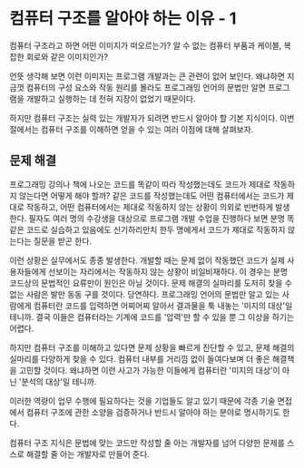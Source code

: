 # 컴퓨터 구조를 알아야 하는 이유 - 1

컴퓨터 구조라고 하면 어떤 이미지가 떠오르는가? 알 수 없는 컴퓨터 부품과 케이블, 복잡한 회로와 같은 이미지인가?

언뜻 생각해 보면 이런 이미지는 프로그램 개발과는 큰 관련이 없어 보인다. 왜냐하면 지금껏 컴퓨터의 구성 요소와 작동 원리를 몰라도 프로그래밍 언어의 문법만 알면 프로그램을 개발하고 실행하는 데 전혀 지장이 없었기 때문이다. 

하지만 컴퓨터 구조는 실력 있는 개발자가 되려면 반드시 알아야 할 기본 지식이다. 이번 절에서는 컴퓨터 구조를 이해하면 얻을 수 있는 여러 이점에 대해 살펴보자.

## 문제 해결

프로그래밍 강의나 책에 나오는 코드를 똑같이 따라 작성했는데도 코드가 제대로 작동하지 않는다면 어떻게 해야 할까? 같은 코드를 작성했는데도 어떤 컴퓨터에서는 코드가 제대로 작동하고, 어떤 컴퓨터에서는 제대로 작동하지 않는 상황이 의외로 빈번하게 발생한다. 필자도 여러 명의 수강생을 대상으로 프로그램 개발 수업을 진행하다 보면 분명 똑같은 코드로 실습하고 있음에도 신기하리만치 한두 명에게서 코드가 제대로 작동하지 않는다는 질문을 받곤 한다.

이런 상황은 실무에서도 종종 발생한다. 개발할 때는 문제 없이 작동했던 코드가 실제 사용자들에게 선보이는 자리에서는 작동하지 않는 상황이 비일비재하다. 이 경우는 분명 코드상의 문법적인 요류만이 원인은 아닐 것이다. 문제 해결의 실마리를 도저히 찾을 수 없는 사람은 발만 동동 구를 것이다. 당연하다. 프로그래밍 언어의 문법만 알고 있는 사람에게 컴퓨터란 코드를 입력하면 어찌어찌 알아서 결과물을 툭 내놓는 '미지의 대상'일 테니까. 결국 이들은 컴퓨터라는 기계에 코드를 '압력'만 할 수 있을 뿐 그 이상을 하기는 어렵다.

하지만 컴퓨터 구조를 이해하고 있다면 문제 상황을 빠르게 진단할 수 있고, 문제 해결의 실마리를 다양하게 찾을 수 있다. 컴퓨터 내부를 거리낌 없이 들여다보며 더 좋은 해결책을 고민할 것이다. 왜냐하면 이런 사고가 가능한 이들에게 컴퓨터란 '미지의 대상'이 아닌 '분석의 대상'일 테니까.

이러한 역량이 업무 수행에 필요하다는 것을 기업들도 알고 있기 때문에 각종 기술 면접에서 컴퓨터 구조에 관한 소양을 검증하거나 반드시 알아야 하는 분야로 명시하기도 한다.

컴퓨터 구조 지식은 문법에 맞는 코드만 작성할 줄 아는 개발자를 넘어 다양한 문제를 스스로 해결할 줄 아는 개발자로 만들어 준다.